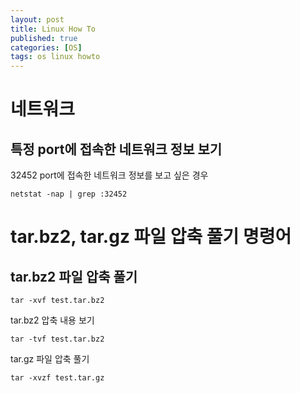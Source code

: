 ```yaml
---
layout: post
title: Linux How To
published: true
categories: [OS]
tags: os linux howto
---
```

# 네트워크
  
## 특정 port에 접속한 네트워크 정보 보기
32452 port에 접속한 네트워크 정보를 보고 싶은 경우   
```
netstat -nap | grep :32452
```
  
  
  
# tar.bz2, tar.gz 파일 압축 풀기 명령어
  
## tar.bz2 파일 압축 풀기
  
```  
tar -xvf test.tar.bz2
```
  
  
tar.bz2 압축 내용 보기  
```
tar -tvf test.tar.bz2
```
  
  
tar.gz 파일 압축 풀기  
```
tar -xvzf test.tar.gz
```
  
  
  
  